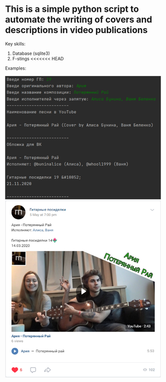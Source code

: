 # This is a simple python script to automate the writing of covers and descriptions in video publications
Key skills:
1.   Database (sqlite3)
2.   F-stings
<<<<<<< HEAD

Examples:\
\
<img src="https://github.com/dichka/GG/blob/main/img/Screen.png" />
<img src="https://github.com/dichka/GG/blob/main/img/Screen2.png" />

